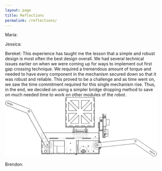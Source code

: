 ```yaml
---
layout: page
title: Reflections
permalink: /reflections/
---
```


Maria:

Jessica:


Bereket: This experience has taught me the lesson that a simple and robust design is most often the best design overall. We had several technical issues earlier on
when we were coming up for ways to implement out first gap crossing technique. We required a tremendous amount of torque and needed to have every component in the mechanism secured down so that it was robust and reliable. This proved to be a challenge and as time went on, we saw the time commitment required for this single mechanism rise. Thus, in the end, we decided on using a simpler bridge dropping method to save on much needed time to work on other modules of the robot. 
![shoelaces](/assets/legs.PNG)


Brendon: